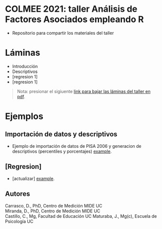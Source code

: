 # COLMEE 2021: taller **Análisis de Factores Asociados empleando R**

-   Repositorio para compartir los materiales del taller

# Láminas

-   Introducción
-   Descriptivos
-   [regresion 1]
-   [regresion 1]

> Nota: presionar el sigiuente [link para bajar las láminas del taller en pdf](https://www.dropbox.com/sh/mco9ry9n0x8spjw/AAAtYft1OD4tJgP8JSO4WoTga?dl=1).

# Ejemplos

## Importación de datos y descriptivos

-   Ejemplo de importación de datos de PISA 2006 y generacion de descriptivos (percentiles y porcentajes)
    [example](https://github.com/dacarras/colmee_2021_lsa/blob/main/pisa_2006_descriptives_examples.md).

## [Regresion]

-   [actualizar]
    [example](https://github.com/dacarras/colmee_2021_lsa/blob/main/pisa_2006_descriptives_examples.md).


## Autores

Carrasco, D., PhD, Centro de Medición MIDE UC  
Miranda, D., PhD, Centro de Medición MIDE UC  
Castillo, C., Mg, Facultad de Educación UC
Maturaba, J., Mg(c), Escuela de Psicología UC
